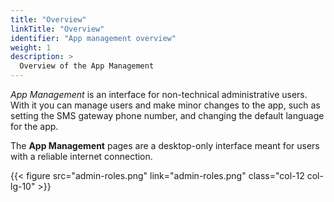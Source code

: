 ```yaml
---
title: "Overview"
linkTitle: "Overview"
identifier: "App management overview"
weight: 1
description: >
  Overview of the App Management
---
```


*App Management* is an interface for non-technical administrative users. With it you can manage users and make minor changes to the app, such as setting the SMS gateway phone number, and changing the default language for the app.

The **App Management** pages are a desktop-only interface meant for users with a reliable internet connection.

{{< figure src="admin-roles.png" link="admin-roles.png" class="col-12 col-lg-10" >}}
<br clear="all">
